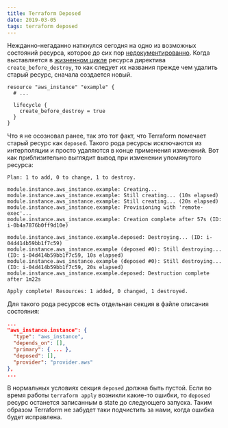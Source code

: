 ```yaml
---
title: Terraform Deposed
date: 2019-03-05
tags: terraform deposed
---
```


Нежданно-негаданно наткнулся сегодня на одно из возможных состояний ресурса, которое до сих пор [недокументированно](https://github.com/hashicorp/terraform/issues/10753). Когда выставляется в [жизненном цикле](https://www.terraform.io/docs/configuration/resources.html#lifecycle-lifecycle-customizations) ресурса директива `create_before_destroy`, то как следует их названия прежде чем удалить старый ресурс, сначала создается новый. 

```HCL
resource "aws_instance" "example" {
  # ...

  lifecycle {
    create_before_destroy = true
  }
}
```

Что я не осозновал ранее, так это тот факт, что Terraform помечает старый ресурс как `deposed`. Такого рода ресурсы исключаются из интерполяции и просто удаляются в конце применения изменений. Вот как приблизительно выглядит вывод при изменении упомянутого ресурса:

```
Plan: 1 to add, 0 to change, 1 to destroy.

module.instance.aws_instance.example: Creating...
module.instance.aws_instance.example: Still creating... (10s elapsed)
module.instance.aws_instance.example: Still creating... (20s elapsed)
module.instance.aws_instance.example: Provisioning with 'remote-exec'...
module.instance.aws_instance.example: Creation complete after 57s (ID: i-0b4a7876b0ff9d10e)

module.instance.aws_instance.example.deposed: Destroying... (ID: i-04d414b59bb1f7c59)
module.instance.aws_instance.example (deposed #0): Still destroying... (ID: i-04d414b59bb1f7c59, 10s elapsed)
module.instance.aws_instance.example (deposed #0): Still destroying... (ID: i-04d414b59bb1f7c59, 20s elapsed)
module.instance.aws_instance.example.deposed: Destruction complete after 1m22s

Apply complete! Resources: 1 added, 0 changed, 1 destroyed.
```

Для такого рода ресурсов есть отдельная секция в файле описания состояния:

```JSON
...
"aws_instance.instance": {
  "type": "aws_instance",
  "depends_on": [],
  "primary": { ... },
  "deposed": [],
  "provider": "provider.aws"
},
...
```

В нормальных условиях секция `deposed` должна быть пустой. Если во время работы `terraform apply` возникли какие-то ошибки, то `deposed` ресурс останется записанным в state до следующего запуска. Таким образом Terraform не забудет таки подчистить за нами, когда ошибка будет исправлена.
